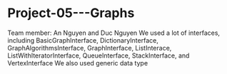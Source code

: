 # Project-05---Graphs
Team member: An Nguyen and Duc Nguyen
We used a lot of interfaces, including BasicGraphInterface, DictionaryInterface, GraphAlgorithmsInterface,
GraphInterface, ListInterace, ListWithIteratorInterface, QueueInterface, StackInterface, 
and VertexInterface
We also used generic data type
